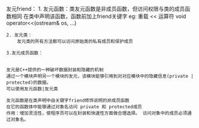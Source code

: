 友元friend：
    1. 友元函数：类友元函数是非成员函数，但访问权限与类的成员函数相同
        在类中声明该函数，函数前加上friend关键字
        eg:  重载 << 运算符
            void operator<<(ostream& os, ...)

    2. 友元类：
        友元类的所有方法都可以访问原始类的私有成员和保护成员

    3.友元成员函数：
        

    友元是C++提供的一种破坏数据封装和隐藏的机制
    通过一个模块声明另一个模块的友元，该模块能够引用到对对应模块中的隐藏信息(private | protected)的数据。
    可以使用友元函数|友元类

    友元函数是在类声明中由关键字friend修饰说明的非成员函数
    在它的函数体中能够通过对象名访问 private 和 protected成员 
    作用：增加灵活性，使程序员可以在封装和快速性方面做合理选择。 访问对象中的成员必须通过对象名。